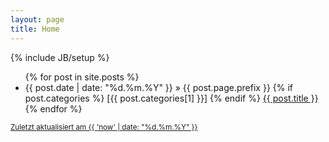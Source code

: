 ```yaml
---
layout: page
title: Home
---
```

{% include JB/setup %}

<ul class="posts">
  {% for post in site.posts %}
    <li>
    	<span>{{ post.date | date: "%d.%m.%Y" }}</span> &raquo; {{ post.page.prefix }}
		{% if post.categories %}
			[{{ post.categories[1] }}] 
		{% endif %}
		<a href="{{ BASE_PATH }}{{ post.url }}">{{ post.title }}</a>
    </li>
  {% endfor %}
</ul>
<a href="https://github.com/stefan2904/stefan2904.github.com/commits/master">
	<small>Zuletzt aktualisiert am {{ 'now' | date: "%d.%m.%Y" }}</small>
</a>